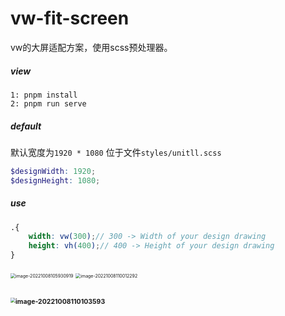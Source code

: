 # vw-fit-screen

vw的大屏适配方案，使用scss预处理器。

##### view

```
1: pnpm install
2: pnpm run serve
```

##### default

默认宽度为`1920 * 1080` 位于文件`styles/unitll.scss`

```scss
$designWidth: 1920;
$designHeight: 1080;
```

##### use

```scss
.{
	width: vw(300);// 300 -> Width of your design drawing
	height: vh(400);// 400 -> Height of your design drawing
}
```



<img src="https://typora-picture-hai.oss-cn-chengdu.aliyuncs.com/img/image-20221008105930919.png" alt="image-20221008105930919" style="zoom:50%;" />



<img src="https://typora-picture-hai.oss-cn-chengdu.aliyuncs.com/img/image-20221008110012292.png" alt="image-20221008110012292" style="zoom:50%;" />

## <img src="https://typora-picture-hai.oss-cn-chengdu.aliyuncs.com/img/image-20221008110103593.png" alt="image-20221008110103593" style="zoom:50%;" />

